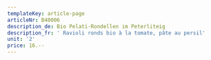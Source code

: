```yaml
---
templateKey: article-page
articleNr: B40006
description_de: Bio Pelati-Rondellen im Peterliteig
description_fr: ' Ravioli ronds bio à la tomate, pâte au persil'
unit: '2'
price: 16.--
---
```


